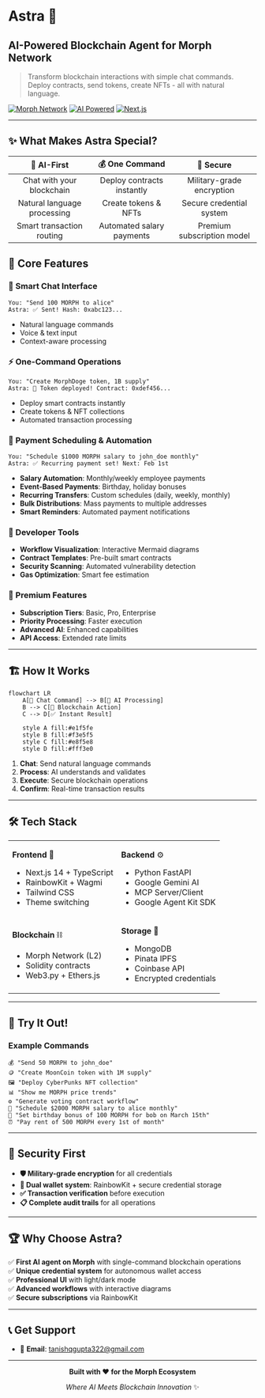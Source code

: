 # Astra 🚀
## AI-Powered Blockchain Agent for Morph Network

> Transform blockchain interactions with simple chat commands. Deploy contracts, send tokens, create NFTs - all with natural language.

[![Morph Network](https://img.shields.io/badge/Morph-Network-blue)](https://morphl2.io)
[![AI Powered](https://img.shields.io/badge/AI-Gemini-green)](https://ai.google.dev)
[![Next.js](https://img.shields.io/badge/Next.js-14-black)](https://nextjs.org)

---

## ✨ What Makes Astra Special?

| 🤖 **AI-First** | 💰 **One Command** | 🔐 **Secure** |
|:---:|:---:|:---:|
| Chat with your blockchain | Deploy contracts instantly | Military-grade encryption |
| Natural language processing | Create tokens & NFTs | Secure credential system |
| Smart transaction routing | Automated salary payments | Premium subscription model |

## 🎯 Core Features

### 💬 Smart Chat Interface
```
You: "Send 100 MORPH to alice"
Astra: ✅ Sent! Hash: 0xabc123...
```
- Natural language commands
- Voice & text input
- Context-aware processing

### ⚡ One-Command Operations
```
You: "Create MorphDoge token, 1B supply"
Astra: 🚀 Token deployed! Contract: 0xdef456...
```
- Deploy smart contracts instantly
- Create tokens & NFT collections
- Automated transaction processing

### 📅 Payment Scheduling & Automation
```
You: "Schedule $1000 MORPH salary to john_doe monthly"
Astra: ✅ Recurring payment set! Next: Feb 1st
```
- **Salary Automation**: Monthly/weekly employee payments
- **Event-Based Payments**: Birthday, holiday bonuses
- **Recurring Transfers**: Custom schedules (daily, weekly, monthly)
- **Bulk Distributions**: Mass payments to multiple addresses
- **Smart Reminders**: Automated payment notifications

### 🔧 Developer Tools
- **Workflow Visualization**: Interactive Mermaid diagrams
- **Contract Templates**: Pre-built smart contracts
- **Security Scanning**: Automated vulnerability detection
- **Gas Optimization**: Smart fee estimation

### 💎 Premium Features
- **Subscription Tiers**: Basic, Pro, Enterprise
- **Priority Processing**: Faster execution
- **Advanced AI**: Enhanced capabilities
- **API Access**: Extended rate limits

---

## 🏗️ How It Works

```mermaid
flowchart LR
    A[💬 Chat Command] --> B[🤖 AI Processing]
    B --> C[🔗 Blockchain Action]
    C --> D[✅ Instant Result]
    
    style A fill:#e1f5fe
    style B fill:#f3e5f5
    style C fill:#e8f5e8
    style D fill:#fff3e0
```

1. **Chat**: Send natural language commands
2. **Process**: AI understands and validates
3. **Execute**: Secure blockchain operations
4. **Confirm**: Real-time transaction results

---

## 🛠️ Tech Stack

<table>
<tr>
<td>

**Frontend** 🎨
- Next.js 14 + TypeScript
- RainbowKit + Wagmi
- Tailwind CSS
- Theme switching

</td>
<td>

**Backend** ⚙️
- Python FastAPI
- Google Gemini AI
- MCP Server/Client
- Google Agent Kit SDK

</td>
</tr>
<tr>
<td>

**Blockchain** ⛓️
- Morph Network (L2)
- Solidity contracts
- Web3.py + Ethers.js

</td>
<td>

**Storage** 💾
- MongoDB
- Pinata IPFS
- Coinbase API
- Encrypted credentials

</td>
</tr>
</table>

---

## 🚀 Try It Out!

### Example Commands
```
💰 "Send 50 MORPH to john_doe"
🪙 "Create MoonCoin token with 1M supply"
🖼️ "Deploy CyberPunks NFT collection"
📊 "Show me MORPH price trends"
⚙️ "Generate voting contract workflow"
📅 "Schedule $2000 MORPH salary to alice monthly"
🎉 "Set birthday bonus of 100 MORPH for bob on March 15th"
⏰ "Pay rent of 500 MORPH every 1st of month"
```

---

## 🔐 Security First

- **🛡️ Military-grade encryption** for all credentials
- **🔐 Dual wallet system**: RainbowKit + secure credential storage
- **✅ Transaction verification** before execution
- **📋 Complete audit trails** for all operations

---

## 🏆 Why Choose Astra?

✅ **First AI agent on Morph** with single-command blockchain operations  
✅ **Unique credential system** for autonomous wallet access  
✅ **Professional UI** with light/dark mode  
✅ **Advanced workflows** with interactive diagrams  
✅ **Secure subscriptions** via RainbowKit  

---

## 📞 Get Support

- 📧 **Email**: tanishqgupta322@gmail.com

---

<div align="center">

**Built with ❤️ for the Morph Ecosystem**

*Where AI Meets Blockchain Innovation* ✨

</div>